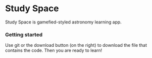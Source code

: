 # Study Space
 
Study Space is gamefied-styled astronomy learning app.

### Getting started
Use git or the download button (on the right) to download the file that contains the code. Then you are ready to learn!
